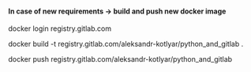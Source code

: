 #### In case of new requirements -> build and push new docker image
docker login registry.gitlab.com

docker build -t registry.gitlab.com/aleksandr-kotlyar/python_and_gitlab .

docker push registry.gitlab.com/aleksandr-kotlyar/python_and_gitlab
